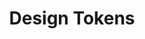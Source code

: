 ---
layout: overview-lyne.njk
tags: page
key: basics-lyne_fr
title: Design Tokens
parent: lyne_fr
order: 10
componentbrowser: true
subset: 1
---